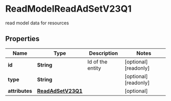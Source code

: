 

# ReadModelReadAdSetV23Q1

read model data for resources

## Properties

| Name | Type | Description | Notes |
|------------ | ------------- | ------------- | -------------|
|**id** | **String** | Id of the entity |  [optional] [readonly] |
|**type** | **String** |  |  [optional] [readonly] |
|**attributes** | [**ReadAdSetV23Q1**](ReadAdSetV23Q1.md) |  |  [optional] |




